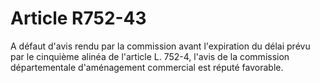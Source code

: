 # Article R752-43

A défaut d'avis rendu par la commission avant l'expiration du délai prévu par le cinquième alinéa de l'article L. 752-4, l'avis de la commission départementale d'aménagement commercial est réputé favorable.
